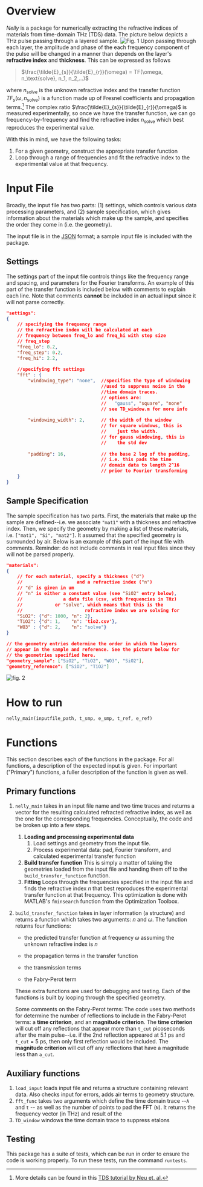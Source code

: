 # Overview

*Nelly* is a package for numerically extracting the refractive indices of materials from time-domain THz (TDS) data. The picture below depicts a THz pulse passing through a layered sample. ![Fig. 1](docs/fig01.png) Upon passing through each layer, the amplitude and phase of the each frequency component of the pulse will be changed in a manner than depends on the layer's **refractive index** and **thickness**. This can be expressed as follows

> $\frac{\tilde{E}_{s}}{\tilde{E}_{r}}(\omega) = TF(\omega, n_\text{solve}, n_1, n_2,...)$

where $n_\text{solve}$ is the unknown refractive index and the transfer function $TF_s(\omega, n_\text{solve})$ is a function made up of Fresnel coefficients and propagation terms.[^1] The complex ratio $\frac{\tilde{E}_{s}}{\tilde{E}_{r}}(\omega)$ is measured experimentally, so once we have the transfer function, we can go frequency-by-frequency and find the refractive index $n_\text{solve}$ which best reproduces the experimental value. 

With this in mind, we have the following tasks:

1. For a given geometry, construct the appropriate transfer function
2. Loop through a range of frequencies and fit the refractive index to the experimental value at that frequency. 

[^1]: More details can be found in this [TDS tutorial by Neu et. al.](https://aip.scitation.org/doi/full/10.1063/1.5047659)  

# Input File

Broadly, the input file has two parts: (1) settings, which controls various data processing parameters, and (2) sample specification,  which gives information about the materials which make up the sample, and specifies the order they come in (i.e. the geometry). 

The input file is in the [JSON](https://en.wikipedia.org/wiki/JSON) format; a sample input file is included with the package.

## Settings

The settings part of the input file controls things like the frequency range and spacing, and parameters for the Fourier transforms. An example of this part of the transfer function is included below with comments to explain each line. Note that comments **cannot** be included in an actual input since it will not parse correctly. 

```json
"settings":
{
    // specifying the frequency range
    // the refractive index will be calculated at each 
    // frequency between freq_lo and freq_hi with step size
    // freq_step
    "freq_lo": 0.2,
    "freq_step": 0.2,
    "freq_hi": 2.2,
    
    //specifying fft settings
    "fft" : {
        "windowing_type": "none",  //specifies the type of windowing
        						   //used to suppress noise in the
        			               //time domain traces. 
                                   // options are: 
        						   //   "gauss", "square", "none"
                                   // see TD_window.m for more info
        
        "windowing_width": 2,      // the width of the window 
        						   // for square windows, this is
                                   //    just the width.
        	                       // for gauss windowing, this is
        						   //    the std dev
        
        "padding": 16,             // the base 2 log of the padding,
                                   // i.e. this pads the time 
                                   // domain data to length 2^16
                                   // prior to Fourier transforming 
    }
}
```



## Sample Specification

The sample specification has two parts. First, the materials that make up the sample are defined--i.e. we associate `"mat1"` with a thickness and refractive index. Then, we specify the geometry by making a list of these materials, i.e. `["mat1", "Si", "mat2"]`. It assumed that the specified geometry is surrounded by air. Below is an example of this part of the input file with comments. Reminder: do not include comments in real input files since they will not be parsed properly. 

```json
"materials":
{
    // for each material, specify a thickness ("d")
    //                    and a refractive index ("n")
    // "d" is given in um
    // "n" is either a constant value (see "SiO2" entry below), 
    //               a data file (csv, with frequencies in THz)
    //            or "solve", which means that this is the 
    //                       refractive index we are solving for
    "SiO2": {"d": 1000, "n": 2},
    "TiO2": {"d": 1,    "n": 'tio2.csv'},
    "WO3" : {"d": 2,    "n": "solve"}
}

// the geometry entries determine the order in which the layers 
// appear in the sample and reference. See the picture below for 
// the geometries specified here.
"geometry_sample": ["SiO2", "TiO2", "WO3", "SiO2"],
"geometry_reference": ["SiO2", "TiO2"]

```

![fig. 2](docs/fig02.png)

# How to run

`nelly_main(inputfile_path, t_smp, e_smp, t_ref, e_ref)`

# Functions

This section describes each of the functions in the package. For all functions, a description of the expected input is given. For important ("Primary") functions, a fuller description of the function is given as well. 

## Primary functions

1. `nelly_main` takes in an input file name and two time traces and returns a vector for the resulting calculated refracted refractive index, as well as the one for the corresponding frequencies. Conceptually, the code and be broken up into a few steps.

   1. **Loading and processing experimental data** 
      1. Load settings and geometry from the input file. 
      2. Process experimental data: pad, Fourier transform, and calculated experimental transfer function
   2. **Build transfer function** This is simply a matter of taking the geometries loaded from the input file and handing them off to the `build_transfer_function` function.
   3. **Fitting** Loops through the frequencies specified in the input file and finds the refractive index $n$ that best reproduces the experimental transfer function at that frequency. This optimization is done with MATLAB's `fminsearch` function from the Optimization Toolbox.

2. `build_transfer_function` takes in layer information (a structure) and returns a function which takes two arguments: $n$ and $\omega$. The function returns four functions: 

   - the predicted transfer function at frequency $\omega$ assuming the unknown refractive index is $n$ 

   - the propagation terms in the transfer function

   - the transmission terms 

   - the Fabry-Perot term

   These extra functions are used for debugging and testing. Each of the functions is built by looping through the specified geometry. 

   Some comments on the Fabry-Perot terms:
   The code uses two methods for determine the number of reflections to include in the Fabry-Perot terms: a **time criterion**, and an **magnitude criterion**. The **time criterion** will cut off any reflections that appear more than `t_cut` picoseconds after the main pulse--i.e. if the 2nd reflection appeared at 5.1 ps and `t_cut` = 5 ps, then only first reflection would be included. The **magnitude criterion** will cut off any reflections that have a magnitude less than `a_cut`. 

## Auxiliary functions



1. `load_input` loads input file and returns a structure containing relevant data. Also checks input for errors, adds air terms to geometry structure.
2. `fft_func` takes two arguments which define the time domain trace --`A` and `t` -- as well as the number of points to pad the FFT (`N`). It returns the frequency vector (in THz) and result of the 
3. `TD_window` windows the time domain trace to suppress etalons

## Testing 

This package has a suite of tests, which can be run in order to ensure the code is working properly. To run these tests, run the command `runtests`.


